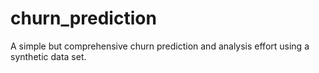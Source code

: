 # churn_prediction
A simple but comprehensive churn prediction and analysis effort using a synthetic data set.